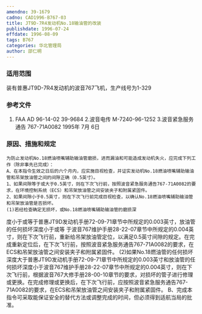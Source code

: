 ```yaml
---
amendno: 39-1679
cadno: CAD1996-B767-03
title: JT9D-7R4发动机No.18输油管的改装
publishdate: 1996-07-24
effdate: 1996-08-09
tags: B767
categories: 华北管理局
author: 邵仁明
---
```


### 适用范围 
装有普惠JT9D-7R4发动机的波音767飞机，生产线号为1-329

### 参考文件
1. FAA AD 96-14-02 39-9684 
    2.波音电传 M-7240-96-1252 
    3.波音紧急服务通告 767-71A0082 1995年 7月 6日


### 原因、措施和规定 
    为防止发动机No.18燃油喷嘴辅助输油管磨损，进而漏油和可能造成发动机失火，应完成下列工作（除非事先已完成）： 
    A、在本指令生效之日后的六个月内，应实施目视检查，并证实发动机No.18燃油喷嘴辅助输油管和吊架放油管之间的间隙正确（0.5英寸）。 
    1、如果间隙等于或大于0.5英寸，则在下次飞行前，按照波音紧急服务通告767-71A0082的要求，在环境控制系统（ECS）和吊架放油管之间安装夹子和附属紧固件。 
    2、如果间隙小于0.5英寸，则在下次飞行前完成目视检查，以确认No.18燃油喷嘴辅助输油管和吊架放油管是否损坏。 
    (1)若经检查确定无损坏，或No.18燃油喷嘴辅助输油管的磨损深
  
度小于或等于普惠JT9D发动机手册72-09-71章节中所规定的0.003英寸，放油管的任何损坏深度小于或等 于波音767维护手册28-22-07章节中所规定的0.004英寸，则在下次飞行前，重新给吊架放油管定位，以满足0.5英寸间隙的规定。在完成重新定位后，在下次飞行前，按照波音紧急服务通告767-71A0082的要求，在ECS和吊架放油管之间安装夹子和附属紧固件。 
    (2)如果No.18燃油管的任何损坏深度大于普惠JT9D发动机手册72-09-71章节中所规定的0.003英寸和放油管的任何损坏深度小于波音767维护手册28-22-07章节中所规定的0.004英寸，则在下次飞行前，根据波音767大修手册28-00-10章节的要求，对损坏的管子进行修理或更换。在完成修理或更换后，在下次飞行前，应按照波音紧急服务通告767-71A0082的要求，在ECS和吊架放油管之间安装夹子和附属紧固件。 
    B、完成本指令可采取能保证安全的替代方法或调整完成的时间，但必须得到适航当局的批准。
